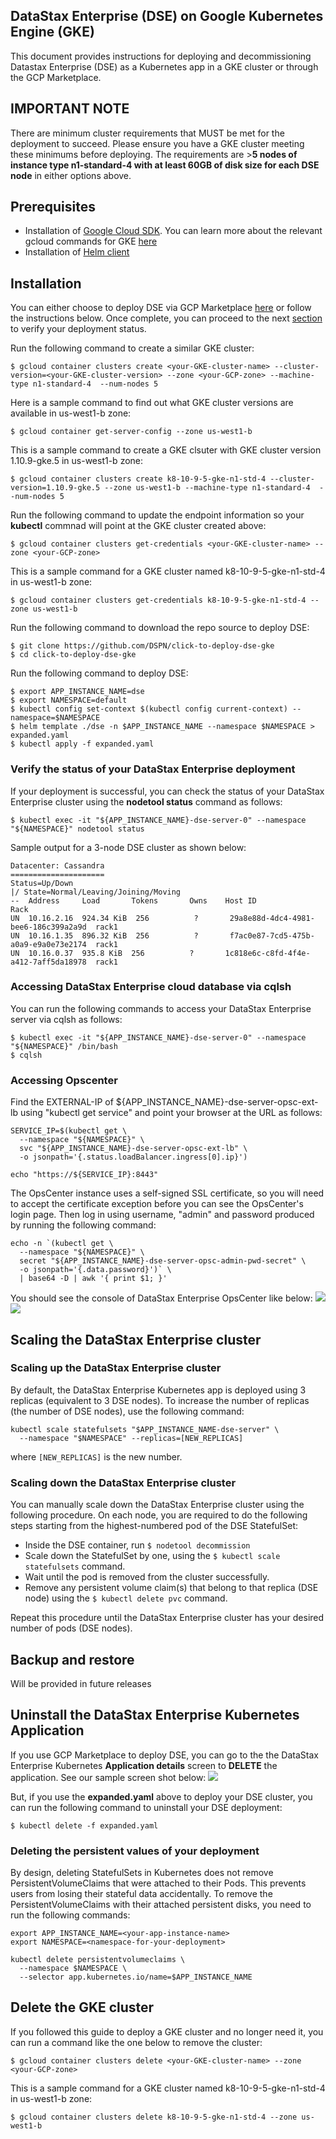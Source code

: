 ## DataStax Enterprise (DSE) on Google Kubernetes Engine (GKE)

This document provides instructions for deploying and decommissioning Datastax Enterprise (DSE) as a Kubernetes app in a GKE cluster or through the GCP Marketplace.

## IMPORTANT NOTE
There are minimum cluster requirements that MUST be met for the deployment to succeed. Please ensure you have a GKE cluster meeting these minimums before deploying. The requirements are >**5 nodes of instance type n1-standard-4 with at least 60GB of disk size for each DSE node** in either options above.

## Prerequisites
* Installation of [Google Cloud SDK](https://cloud.google.com/sdk/docs/). You can learn more about the relevant gcloud commands for GKE [here](https://cloud.google.com/sdk/gcloud/reference/container/clusters/)
* Installation of [Helm client](https://docs.helm.sh/using_helm/#installing-the-helm-client)

## Installation

You can either choose to deploy DSE via GCP Marketplace [here](https://console.cloud.google.com/marketplace/details/datastax-public/datastax-enterprise-gke) or follow the instructions below.  Once complete, you can proceed to the next [section](#verify_deployment) to verify your deployment status.

Run the following command to create a similar GKE cluster:
```
$ gcloud container clusters create <your-GKE-cluster-name> --cluster-version=<your-GKE-cluster-version> --zone <your-GCP-zone> --machine-type n1-standard-4  --num-nodes 5
```
Here is a sample command to find out what GKE cluster versions are available in us-west1-b zone:
```
$ gcloud container get-server-config --zone us-west1-b
```
This is a sample command to create a GKE clsuter with GKE cluster version 1.10.9-gke.5 in us-west1-b zone:
```
$ gcloud container clusters create k8-10-9-5-gke-n1-std-4 --cluster-version=1.10.9-gke.5 --zone us-west1-b --machine-type n1-standard-4  --num-nodes 5
```
Run the following command to update the endpoint information so your **kubectl** commnad will point at the GKE cluster created above:
```
$ gcloud container clusters get-credentials <your-GKE-cluster-name> --zone <your-GCP-zone>
```
This is a sample command for a GKE cluster named k8-10-9-5-gke-n1-std-4 in us-west1-b zone:
```
$ gcloud container clusters get-credentials k8-10-9-5-gke-n1-std-4 --zone us-west1-b
```
Run the following command to download the repo source to deploy DSE:
```
$ git clone https://github.com/DSPN/click-to-deploy-dse-gke
$ cd click-to-deploy-dse-gke
```
Run the following command to deploy DSE:
```
$ export APP_INSTANCE_NAME=dse
$ export NAMESPACE=default
$ kubectl config set-context $(kubectl config current-context) --namespace=$NAMESPACE
$ helm template ./dse -n $APP_INSTANCE_NAME --namespace $NAMESPACE > expanded.yaml
$ kubectl apply -f expanded.yaml
```

### <a id="verify_deployment">Verify the status of your DataStax Enterprise deployment
If your deployment is successful, you can check the status of your DataStax Enterprise cluster using the **nodetool status** command as follows:
```
$ kubectl exec -it "${APP_INSTANCE_NAME}-dse-server-0" --namespace "${NAMESPACE}" nodetool status
```
Sample output for a 3-node DSE cluster as shown below:
```
Datacenter: Cassandra
=====================
Status=Up/Down
|/ State=Normal/Leaving/Joining/Moving
--  Address     Load       Tokens       Owns    Host ID                               Rack
UN  10.16.2.16  924.34 KiB  256          ?       29a8e88d-4dc4-4981-bee6-186c399a2a9d  rack1
UN  10.16.1.35  896.32 KiB  256          ?       f7ac0e87-7cd5-475b-a0a9-e9a0e73e2174  rack1
UN  10.16.0.37  935.8 KiB  256          ?       1c818e6c-c8fd-4f4e-a412-7aff5da18978  rack1
```

### Accessing DataStax Enterprise cloud database via cqlsh
You can run the following commands to access your DataStax Enterprise server via cqlsh as follows:
```
$ kubectl exec -it "${APP_INSTANCE_NAME}-dse-server-0" --namespace "${NAMESPACE}" /bin/bash
$ cqlsh
```

### Accessing Opscenter
Find the EXTERNAL-IP of ${APP_INSTANCE_NAME}-dse-server-opsc-ext-lb using "kubectl get service" and point your browser at the URL as follows:
```
SERVICE_IP=$(kubectl get \
  --namespace "${NAMESPACE}" \
  svc "${APP_INSTANCE_NAME}-dse-server-opsc-ext-lb" \
  -o jsonpath='{.status.loadBalancer.ingress[0].ip}')

echo "https://${SERVICE_IP}:8443"
```

The OpsCenter instance uses a self-signed SSL certificate, so you will need to accept the certificate exception before you can see the OpsCenter's login page. Then log in using username, "admin" and password produced by running the following command:
```
echo -n `(kubectl get \
  --namespace "${NAMESPACE}" \
  secret "${APP_INSTANCE_NAME}-dse-server-opsc-admin-pwd-secret" \
  -o jsonpath='{.data.password}')` \
  | base64 -D | awk '{ print $1; }'
```

You should see the console of DataStax Enterprise OpsCenter like below:
![](./img/pre_opscenter.png)
![](./img/opsc.png)


## Scaling the DataStax Enterprise cluster
### Scaling up the DataStax Enterprise cluster
By default, the DataStax Enterprise Kubernetes app is deployed using 3 replicas (equivalent to 3 DSE nodes). To increase the number of replicas (the number of DSE nodes), use the following command:
```
kubectl scale statefulsets "$APP_INSTANCE_NAME-dse-server" \
  --namespace "$NAMESPACE" --replicas=[NEW_REPLICAS]
```
where `[NEW_REPLICAS]` is the new number.

### Scaling down the DataStax Enterprise cluster
You can manually scale down the DataStax Enterprise cluster using the following procedure.  On each node, you are required to do the following steps starting from the highest-numbered pod of the DSE StatefulSet:
* Inside the DSE container, run `$ nodetool decommission`
* Scale down the StatefulSet by one, using the `$ kubectl scale statefulsets` command.
* Wait until the pod is removed from the cluster successfully.
* Remove any persistent volume claim(s) that belong to that replica (DSE node) using the `$ kubectl delete pvc` command.

Repeat this procedure until the DataStax Enterprise cluster has your desired number of pods (DSE nodes).


## Backup and restore
Will be provided in future releases


## Uninstall the DataStax Enterprise Kubernetes Application

If you use GCP Marketplace to deploy DSE, you can go to the the DataStax Enterprise Kubernetes **Application details** screen to **DELETE** the application.  See our sample screen shot below:
![](./img/gcp_console_app_delete.png)

But, if you use the **expanded.yaml** above to deploy your DSE cluster, you can run the following command to uninstall your DSE deployment:
```
$ kubectl delete -f expanded.yaml
```

### Deleting the persistent values of your deployment
By design, deleting StatefulSets in Kubernetes does not remove PersistentVolumeClaims that were attached to their Pods.  This prevents users from losing their stateful data accidentally.  To remove the PersistentVolumeClaims with their attached persistent disks, you need to run the following commands:
```
export APP_INSTANCE_NAME=<your-app-instance-name>
export NAMESPACE=<namespace-for-your-deployment>

kubectl delete persistentvolumeclaims \
  --namespace $NAMESPACE \
  --selector app.kubernetes.io/name=$APP_INSTANCE_NAME
```

## Delete the GKE cluster
If you followed this guide to deploy a GKE cluster and no longer need it, you can run a command like the one below to remove the cluster:
```
$ gcloud container clusters delete <your-GKE-cluster-name> --zone <your-GCP-zone>
```

This is a sample command for a GKE cluster named k8-10-9-5-gke-n1-std-4 in us-west1-b zone:
```
$ gcloud container clusters delete k8-10-9-5-gke-n1-std-4 --zone us-west1-b
```
